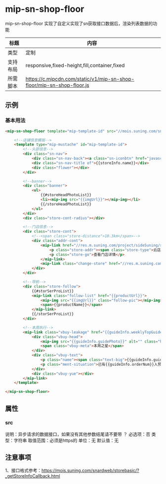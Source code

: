# mip-sn-shop-floor

mip-sn-shop-floor 实现了自定义实现了sn获取接口数据后，渲染列表数据的功能

标题|内容
----|----
类型|定制
支持布局|responsive,fixed-height,fill,container,fixed
所需脚本|https://c.mipcdn.com/static/v1/mip-sn-shop-floor/mip-sn-shop-floor.js

## 示例

### 基本用法

```html
<mip-sn-shop-floor template="mip-template-id" src="//mois.suning.com/snardweb/storebasic/?_getStoreInfoCallback.html">

    <!--店铺信息模版-->
    <template type="mip-mustache" id="mip-template-id">
        <!--头部信息-->
        <div class="sn-nav">
            <div class="sn-nav-back"><a class="sn-iconbtn" href="javascript:window.history.go(-1);" target="_blank">返回</a></div>
            <div class="sn-nav-title of">{{storeInfo.name}}</div>
            <div class="flower"></div>
        </div>

        <!--banner-->
        <div class="banner">
            <ul>
                {{#storeHeadPhotoList}}
                <li><mip-img src="{{imgUrl}}"></mip-img></li>
                {{/storeHeadPhotoList}}
            </ul>
        </div>
        <div class="store-cont-radius"></div>

        <!--门店信息-->
        <div class="store-cont">
            <!--<span class="store-distance">10.3km</span>-->
            <div class="addr-cont">
                <mip-link href="//res.m.suning.com/project/sideSuning/store-address.html?storeId={{storeInfo.storeId}}" class="details-store">
                    <p class="store-addr"><span class="store-type">云店</span>{{storeInfo.name}}</p>
                    <p class="store-go">查看门店详情</p>
                </mip-link>
                <mip-link class="change-store" href="//res.m.suning.com/project/sideSuning/default-index.html?cityId=9173">切换门店</mip-link>
            </div>
        </div>

        <!--导航-->
        <div class="store-follow">
            {{#storSerProList}}
            <mip-link class="follow-list" href="{{productUrl}}">
                <mip-img src="{{imgUrl}}" class="follow-pic"></mip-img>
                <span>{{productName}}</span>
            </mip-link>
            {{/storSerProList}}
        </div>

        <!--本周执行-->
        <mip-link class="vbuy-leakage" href="{{guideInfo.weeklyTopGuiderUrl}}">
            <div class="vbuy-head">
                <mip-img src="{{guideInfo.guidePhoto}}" alt="" class="head-guide"></mip-img>
                <span class="vbuy-meta">本周之星</span>
            </div>
            <div class="vbuy-text">
                <p class="name"><span class="text-big">{{guideInfo.guideName}}</span>一对一全程导购</p>
                <p class="ment-situation">已有{{guideInfo.orderNum}}人预约TA</p>
            </div>
            <div class="vbuy-yue"></div>
        </mip-link>
    </template>

</mip-sn-shop-floor>
```


## 属性

### src

说明：异步请求的数据接口，如果没有其他参数结尾请不要带 ？
必选项：否
类型：字符串
取值范围：必须是https的
单位：无
默认值：无

## 注意事项  

1、接口格式参考：https://mois.suning.com/snardweb/storebasic/?_getStoreInfoCallback.html
